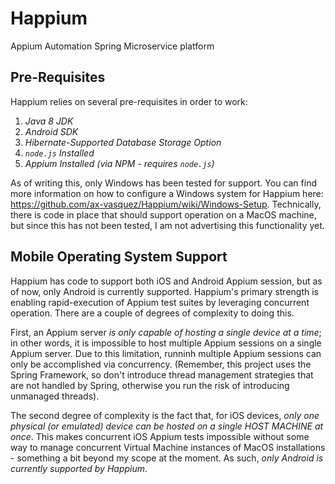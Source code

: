 # Happium
Appium Automation Spring Microservice platform

## Pre-Requisites
Happium relies on several pre-requisites in order to work:
  1. *Java 8 JDK*
  2. *Android SDK*
  3. *Hibernate-Supported Database Storage Option*
  4. *`node.js` Installed*
  5. *Appium Installed (via NPM - requires `node.js`)*
  
As of writing this, only Windows has been tested for support. You can find more information on how to configure a Windows system for Happium here: https://github.com/ax-vasquez/Happium/wiki/Windows-Setup. Technically, there is code in place that should support operation on a MacOS machine, but since this has not been tested, I am not advertising this functionality yet.

## Mobile Operating System Support
   Happium has code to support both iOS and Android Appium session, but as of now, only Android is currently supported. Happium's primary
strength is enabling rapid-execution of Appium test suites by leveraging concurrent operation. There are a couple of degrees of complexity
to doing this.

   First, an Appium server *is only capable of hosting a single device at a time*; in other words, it is impossible to host multiple Appium
sessions on a single Appium server. Due to this limitation, runninh multiple Appium sessions can only be accomplished via concurrency. 
(Remember, this project uses the Spring Framework, so don't introduce thread management strategies that are not handled by Spring, 
otherwise you run the risk of introducing unmanaged threads).

   The second degree of complexity is the fact that, for iOS devices, *only one physical (or emulated) device can be hosted on a single
HOST MACHINE at once*. This makes concurrent iOS Appium tests impossible without some way to manage concurrent Virtual Machine instances of
MacOS installations - something a bit beyond my scope at the moment. As such, *only Android is currently supported by Happium*.

